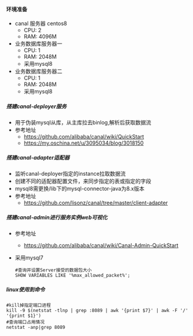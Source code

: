 #### 环境准备

- canal 服务器 centos8
  - CPU: 2
  - RAM: 4096M
- 业务数据库服务器一
  - CPU: 1
  - RAM: 2048M
  - 采用mysql8
- 业务数据库服务器二
  - CPU: 1
  - RAM: 2048M
  - 采用mysql8

##### 搭建canal-deployer服务

- 用于伪装mysql从库，从主库拉去binlog,解析后获取数据流
- 参考地址
  - https://github.com/alibaba/canal/wiki/QuickStart
  - https://my.oschina.net/u/3095034/blog/3018150

##### 搭建canal-adapter适配器

- 监听canal-deployer指定的instance拉取数据流
- 创建不同的适配器配置文件，来同步指定的表或指定的字段
- mysql8需更换/lib下的mysql-connector-java为8.x版本
- 参考地址
  - https://github.com/lisonz/canal/tree/master/client-adapter

##### 搭建canal-admin进行服务实例web可视化

- 参考地址
  - https://github.com/alibaba/canal/wiki/Canal-Admin-QuickStart

- 采用mysql7

  ```mysql
  #查询并设置Server接受的数据包大小
  SHOW VARIABLES LIKE '%max_allowed_packet%';
  ```

##### linux使用到命令

```shell
#kill掉指定端口进程
kill -9 $(netstat -tlnp | grep :8089 | awk '{print $7}' | awk -F '/' '{print $1}')
#查询端口占用情况
netstat -anp|grep 8089
```



